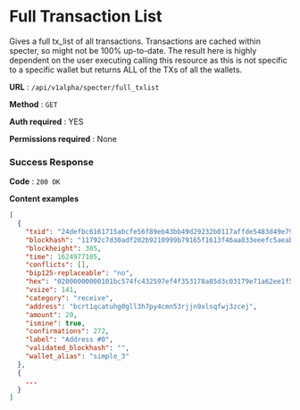 # Full Transaction List

Gives a full tx_list of all transactions. Transactions are cached within specter, so might not be 100% up-to-date.
The result here is highly dependent on the user executing calling this resource as this is not specific to a specific wallet but returns ALL of the TXs of all the wallets.

**URL** : `/api/v1alpha/specter/full_txlist`

**Method** : `GET`

**Auth required** : YES

**Permissions required** : None

### Success Response

**Code** : `200 OK`

**Content examples**


```json
[
  {
    "txid": "24defbc6161715abcfe56f89eb43bb49d29232b0117affde5483d49e79778f51",
    "blockhash": "11792c7d30adf202b9210999b79165f1613f46aa833eeefc5aeab827e02d715e",
    "blockheight": 305,
    "time": 1624977105,
    "conflicts": [],
    "bip125-replaceable": "no",
    "hex": "02000000000101bc574fc432597ef4f353178a85d3c03179e71a62ee1f5f63648d81097c4935510000000000feffffff020094357700000000160014c757cba1e8ffe37f0495c6e7488e52994df8012efc59cd1d00000000160014529002f66fae537c9320af29b7e0468c7f5bd1870247304402207a3cecbbe45082d85bdbf90d98459fcac376076d92637169ae9633b5e6c25df9022058c4a925a9e66cc11d161039d923593fd78a8cca663009b68fcbbe2de0d84b510121023c9190534406dd37c320d3a168e78e540c5de83fd179ec49e7a3bae13237b8fc10010000",
    "vsize": 141,
    "category": "receive",
    "address": "bcrt1qcatuhg0gll3h7py4cmn53rjjn9xlsqfwj3zcej",
    "amount": 20,
    "ismine": true,
    "confirmations": 272,
    "label": "Address #0",
    "validated_blockhash": "",
    "wallet_alias": "simple_3"
  },
  {
    ...
  }
]

```